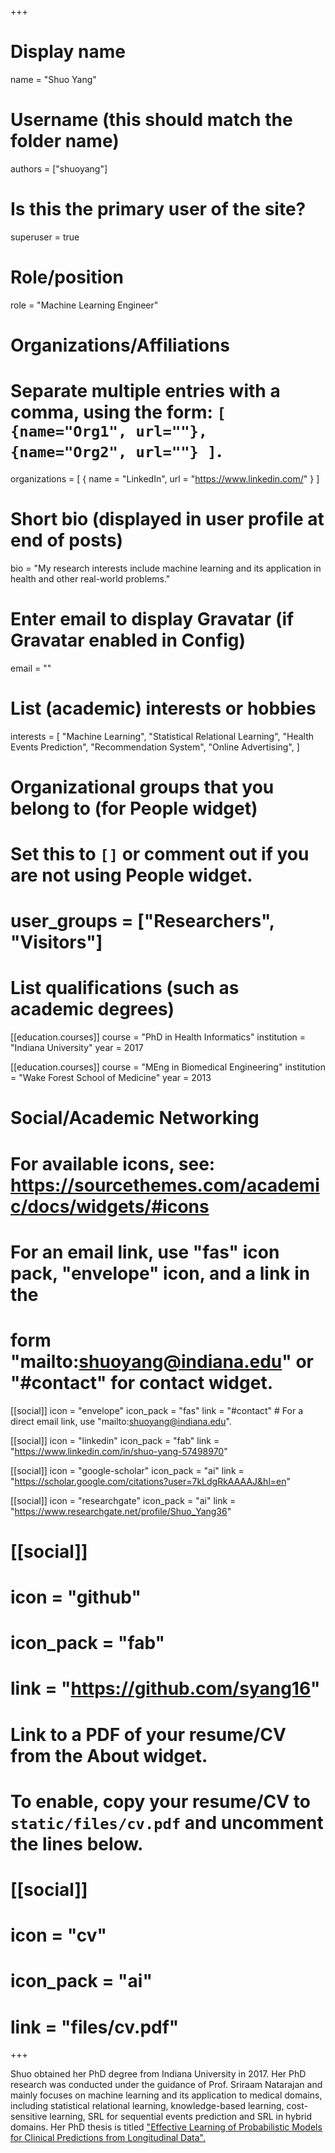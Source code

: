 +++
# Display name
name = "Shuo Yang"

# Username (this should match the folder name)
authors = ["shuoyang"]

# Is this the primary user of the site?
superuser = true

# Role/position
role = "Machine Learning Engineer"

# Organizations/Affiliations
#   Separate multiple entries with a comma, using the form: `[ {name="Org1", url=""}, {name="Org2", url=""} ]`.
organizations = [ { name = "LinkedIn", url = "https://www.linkedin.com/" } ]

# Short bio (displayed in user profile at end of posts)
bio = "My research interests include machine learning and its application in health and other real-world problems."

# Enter email to display Gravatar (if Gravatar enabled in Config)
email = ""

# List (academic) interests or hobbies
interests = [
  "Machine Learning",
  "Statistical Relational Learning",
  "Health Events Prediction",
  "Recommendation System",
  "Online Advertising",
]

# Organizational groups that you belong to (for People widget)
#   Set this to `[]` or comment out if you are not using People widget.
# user_groups = ["Researchers", "Visitors"]

# List qualifications (such as academic degrees)
[[education.courses]]
  course = "PhD in Health Informatics"
  institution = "Indiana University"
  year = 2017

[[education.courses]]
  course = "MEng in Biomedical Engineering"
  institution = "Wake Forest School of Medicine"
  year = 2013

# Social/Academic Networking
# For available icons, see: https://sourcethemes.com/academic/docs/widgets/#icons
#   For an email link, use "fas" icon pack, "envelope" icon, and a link in the
#   form "mailto:shuoyang@indiana.edu" or "#contact" for contact widget.

[[social]]
  icon = "envelope"
  icon_pack = "fas"
  link = "#contact"  # For a direct email link, use "mailto:shuoyang@indiana.edu".

[[social]]
  icon = "linkedin"
  icon_pack = "fab"
  link = "https://www.linkedin.com/in/shuo-yang-57498970"

[[social]]
  icon = "google-scholar"
  icon_pack = "ai"
  link = "https://scholar.google.com/citations?user=7kLdgRkAAAAJ&hl=en"
 
[[social]]
  icon = "researchgate"
  icon_pack = "ai"
  link = "https://www.researchgate.net/profile/Shuo_Yang36"

# [[social]]
 # icon = "github"
 # icon_pack = "fab"
 # link = "https://github.com/syang16"

# Link to a PDF of your resume/CV from the About widget.
# To enable, copy your resume/CV to `static/files/cv.pdf` and uncomment the lines below.
# [[social]]
#   icon = "cv"
#   icon_pack = "ai"
#   link = "files/cv.pdf"

+++

Shuo obtained her PhD degree from Indiana University in 2017. Her PhD research was conducted under the guidance of Prof. Sriraam Natarajan and mainly focuses on machine learning and its application to medical domains, including statistical relational learning, knowledge-based learning, cost-sensitive learning, SRL for sequential events prediction and SRL in hybrid domains. Her PhD thesis is titled <a href="thesis.pdf"> <u>"Effective Learning of Probabilistic Models for Clinical Predictions from Longitudinal Data".</u></a> 
